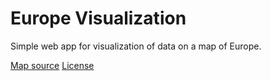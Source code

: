 # Europe Visualization

Simple web app for visualization of data on a map of Europe.

[Map source](https://commons.wikimedia.org/wiki/File:European_Union_map.svg)
[License](license.txt)